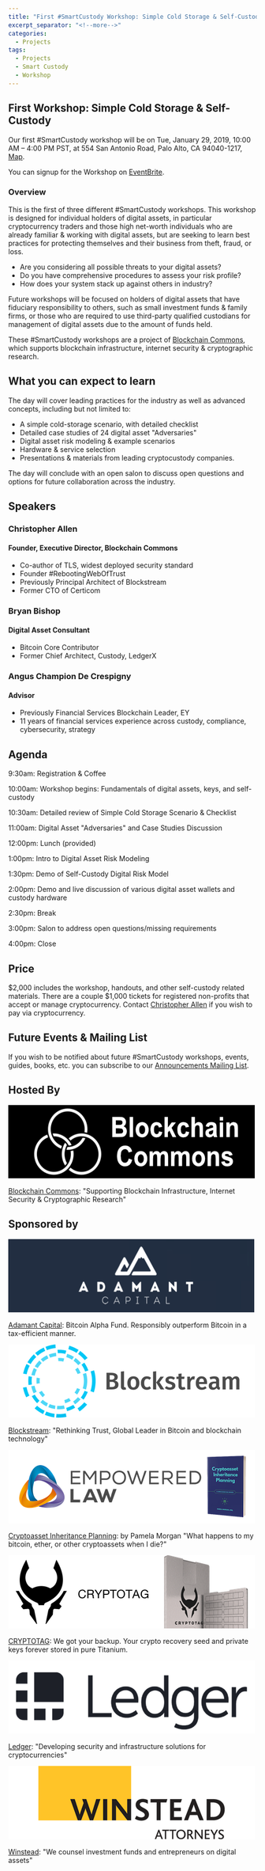 ```yaml
---
title: "First #SmartCustody Workshop: Simple Cold Storage & Self-Custody"
excerpt_separator: "<!--more-->"
categories:
  - Projects
tags:
  - Projects
  - Smart Custody
  - Workshop
---
```

## First Workshop: Simple Cold Storage & Self-Custody

Our first #SmartCustody workshop will be on Tue, January 29, 2019, 10:00 AM – 4:00 PM PST, at 554 San Antonio Road, Palo Alto, CA 94040-1217, [Map](https://www.eventbrite.com/e/smartcustody-simple-cold-storage-self-custody-workshop-tickets-54426618481#map-target).

You can signup for the Workshop on [EventBrite](https://www.eventbrite.com/e/smartcustody-simple-cold-storage-self-custody-workshop-tickets-54426618481).

### Overview

This is the first of three different #SmartCustody workshops. This workshop is designed for individual holders of digital assets, in particular cryptocurrency traders and those high net-worth individuals who are already familiar & working with digital assets, but are seeking to learn best practices for protecting themselves and their business from theft, fraud, or loss.

- Are you considering all possible threats to your digital assets?
- Do you have comprehensive procedures to assess your risk profile?
- How does your system stack up against others in industry?

Future workshops will be focused on holders of digital assets that have fiduciary responsibility to others, such as small investment funds & family firms, or those who are required to use third-party qualified custodians for management of digital assets due to the amount of funds held.

These #SmartCustody workshops are a project of [Blockchain Commons](https://www.BlockchainCommons.com), which supports blockchain infrastructure, internet security & cryptographic research.

<!--more-->

## What you can expect to learn

The day will cover leading practices for the industry as well as advanced concepts, including but not limited to:

- A simple cold-storage scenario, with detailed checklist
- Detailed case studies of 24 digital asset "Adversaries"
- Digital asset risk modeling & example scenarios
- Hardware & service selection
- Presentations & materials from leading cryptocustody companies.

The day will conclude with an open salon to discuss open questions and options for future collaboration across the industry.

## Speakers

### Christopher Allen

#### Founder, Executive Director, Blockchain Commons

- Co-author of TLS, widest deployed security standard
- Founder #RebootingWebOfTrust
- Previously Principal Architect of Blockstream
- Former CTO of Certicom

### Bryan Bishop

#### Digital Asset Consultant

- Bitcoin Core Contributor
- Former Chief Architect, Custody, LedgerX

### Angus Champion De Crespigny

#### Advisor

- Previously Financial Services Blockchain Leader, EY
- 11 years of financial services experience across custody, compliance, cybersecurity, strategy

## Agenda

9:30am: Registration & Coffee

10:00am: Workshop begins: Fundamentals of digital assets, keys, and self-custody

10:30am: Detailed review of Simple Cold Storage Scenario & Checklist

11:00am: Digital Asset "Adversaries" and Case Studies Discussion

12:00pm: Lunch (provided)

1:00pm: Intro to Digital Asset Risk Modeling

1:30pm: Demo of Self-Custody Digital Risk Model

2:00pm: Demo and live discussion of various digital asset wallets and custody hardware

2:30pm: Break

3:00pm: Salon to address open questions/missing requirements

4:00pm: Close

## Price

$2,000 includes the workshop, handouts, and other self-custody related materials. There are a couple $1,000 tickets for registered non-profits that accept or manage cryptocurrency. Contact [Christopher Allen](mailto:ChristopherA@LifeWithAlacrity.com) if you wish to pay via cryptocurrency.

## Future Events & Mailing List

If you wish to be notified about future #SmartCustody workshops, events, guides, books, etc. you can subscribe to our [Announcements Mailing List](https://tinyletter.com/smartcustody).

## Hosted By

[![blockchain-commons-logo](/images/blockchain-commons-logo.png)](https://www.BlockchainCommons.com)

[Blockchain Commons](https://www.blockchaincommons.com/): "Supporting Blockchain Infrastructure, Internet Security & Cryptographic Research"

## Sponsored by

[![adamant-capital-logo-with-background](/images/adamant-capital-logo-with-background.png)](https://www.adamantcapitalfund.com/)

[Adamant Capital](https://www.adamantcapitalfund.com/): Bitcoin Alpha Fund. Responsibly outperform Bitcoin in a tax-efficient manner.

[![blockstream-logo](/images/blockstream-logo.png)](https:blockstream.com)

[Blockstream](https://blockstream.com/): "Rethinking Trust, Global Leader in Bitcoin and blockchain technology"

[![cryptoasset-inheritance-planning-cover](/images/cryptoasset-inheritance-planning-cover.png)](https://t.co/hsLxiZdQya)

[Cryptoasset Inheritance Planning](https://t.co/hsLxiZdQya): by Pamela Morgan "What happens to my bitcoin, ether, or other cryptoassets when I die?"

[![crypto-tag-logo](/images/crypto-tag-logo.png)](https://cryptotag.io/)

[CRYPTOTAG](https://cryptotag.io/): We got your backup. Your crypto recovery seed and private keys forever stored in pure Titanium.

[![ledger-logo](/images/ledger-logo.png)](https://www.ledger.com/)

[Ledger](https://www.ledger.com/): "Developing security and infrastructure solutions for cryptocurrencies"

[![winstead-logo](/images/winstead-logo.png)](https://www.winstead.com/Practices/Corporate-SecuritiesMA/Fintech-Cryptocurrencies-Emerging-Technologies)

[Winstead](https://www.winstead.com/Practices/Corporate-SecuritiesMA/Fintech-Cryptocurrencies-Emerging-Technologies): "We counsel investment funds and entrepreneurs on digital assets"
